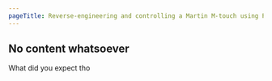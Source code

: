 ```yaml
---
pageTitle: Reverse-engineering and controlling a Martin M-touch using Python
---
```

## No content whatsoever
What did you expect tho